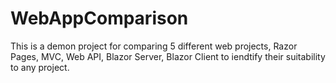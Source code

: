 # WebAppComparison
This is a demon project for comparing 5 different web projects, Razor Pages, MVC, Web API, Blazor Server, Blazor Client to iendtify their suitability to any project.
